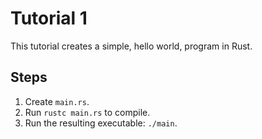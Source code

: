 # Tutorial 1

This tutorial creates a simple, hello world, program in Rust.

## Steps

1. Create `main.rs`.
1. Run `rustc main.rs` to compile.
1. Run the resulting executable: `./main`.
